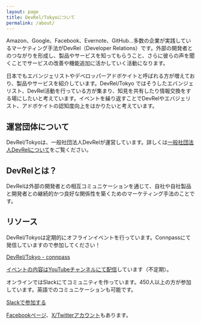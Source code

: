 ```yaml
---
layout: page
title: DevRel/Tokyoについて
permalink: /about/
---
```


Amazon、Google、Facebook、Evernote、GitHub…多数の企業が実践しているマーケティング手法がDevRel（Developer Relations）です。外部の開発者とのつながりを形成し、製品やサービスを知ってもらうこと、さらに彼らの声を聞くことでサービスの改善や機能追加に活かしていく活動になります。

日本でもエバンジェリストやデベロッパーアドボケイトと呼ばれる方が増えており、製品やサービスを紹介しています。DevRel/Tokyo ではそうしたエバンジェリスト、DevRel活動を行っている方が集まり、知見を共有したり情報交換をする場にしたいと考えています。イベントを繰り返すことでDevRelやエバジェリスト、アドボケイトの認知度向上をはかりたいと考えています。

## 運営団体について

DevRel/Tokyoは、一般社団法人DevRelが運営しています。詳しくは[一般社団法人DevRelについて](/about/association)をご覧ください。

## DevRelとは？

DevRelは外部の開発者との相互コミュニケーションを通じて、自社や自社製品と開発者との継続的かつ良好な関係性を築くためのマーケティング手法のことです。

## リソース

DevRel/Tokyoは定期的にオフラインイベントを行っています。Connpassにて発信していますので参加してください！

[DevRel/Tokyo - connpass](https://devrel.connpass.com/)

[イベントの内容はYouTubeチャンネルにて配信](https://www.youtube.com/c/devrelmeetup)しています（不定期）。

オンラインではSlackにてコミュニティを作っています。450人以上の方が参加しています。英語でのコミュニケーションも可能です。

[Slackで参加する](/#:~:text=%E9%81%94%E3%81%AE%E3%82%B3%E3%83%9F%E3%83%A5%E3%83%8B%E3%83%86%E3%82%A3-,Slack%E3%81%AB%E5%8F%82%E5%8A%A0%E3%81%99%E3%82%8B%EF%BC%81,-%E6%8B%9B%E5%BE%85%E7%8A%B6%E3%82%92)

[Facebookページ](http://facebook.com/devreltokyo/)、[X/Twitterアカウント](http://x.com/devrelTokyo)もあります。
